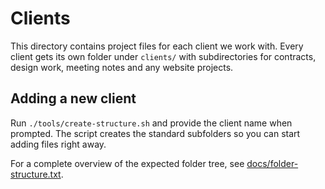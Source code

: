 # Clients

This directory contains project files for each client we work with. Every
client gets its own folder under `clients/` with subdirectories for contracts,
design work, meeting notes and any website projects.

## Adding a new client

Run `./tools/create-structure.sh` and provide the client name when prompted.
The script creates the standard subfolders so you can start adding files right
away.

For a complete overview of the expected folder tree, see
[docs/folder-structure.txt](../docs/folder-structure.txt).
